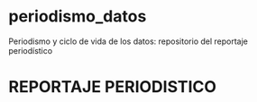 # periodismo_datos
Periodismo y ciclo de vida de los datos: repositorio del reportaje periodístico

# REPORTAJE PERIODISTICO


